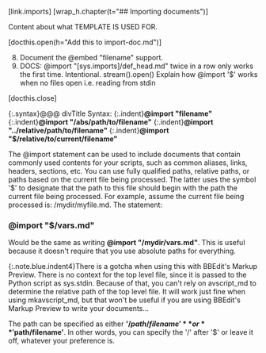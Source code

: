 [link.imports]
[wrap_h.chapter(t="## Importing documents")]

Content about what TEMPLATE IS USED FOR.

[docthis.open(h="Add this to import-doc.md")]

8. Document the @embed "filename" support.
40. DOCS: @import "[sys.imports]/def_head.md" twice in a row only works the first time. Intentional. stream().open()
Explain how @import '$' works when no files open i.e. reading from stdin



[docthis.close]






{:.syntax}@@@ divTitle Syntax:
    {:.indent}**@import "filename"**
    {:.indent}**@import "/abs/path/to/filename"**
    {:.indent}**@import "../relative/path/to/filename"**
    {:.indent}**@import "$/relative/to/current/filename"**

The @import statement can be used to include documents that contain commonly used contents for your scripts, such as common aliases, links, headers, sections, etc. You can use fully qualified paths, relative paths, or paths based on the current file being processed. The latter uses the symbol '$' to designate that the path to this file should begin with the path the current file being processed. For example, assume the current file being processed is: /mydir/myfile.md. The statement:

### @import "$/vars.md"

Would be the same as writing **@import "/mydir/vars.md"**. This is useful because it doesn't require that you use absolute paths for everything.

{:.note.blue.indent4}There is a gotcha when using this with BBEdit's Markup Preview. There is no context for the top level file, since it is passed to the Python script as sys.stdin. Because of that, you can't rely on avscript_md to determine the relative path of the top level file. It will work just fine when using mkavscript_md, but that won't be useful if you are using BBEdit's Markup Preview to write your documents...

The path can be specified as either **'$/path/filename'** or **'$path/filename'**. In other words, you can specify the '/' after '$' or leave it off, whatever your preference is.

